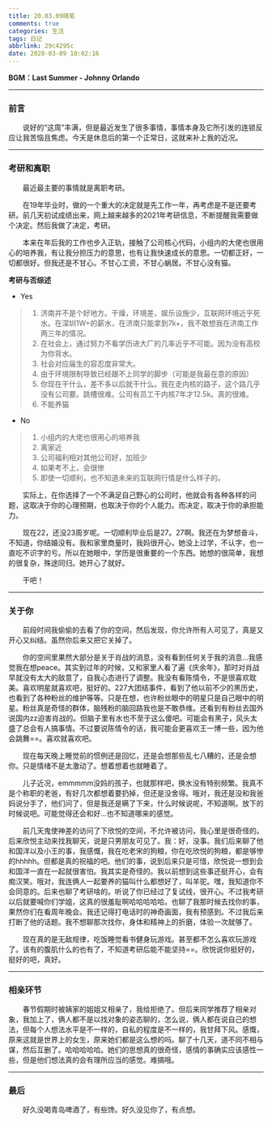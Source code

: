 ```yaml
---
title: 20.03.09随笔
comments: true
categories: 生活
tags: 日记
abbrlink: 29c4295c
date: 2020-03-09 10:02:16
---
```


**BGM：Last Summer - Johnny Orlando**

---

### 前言

&emsp;&emsp;说好的“这周”丰满，但是最近发生了很多事情，事情本身及它所引发的连锁反应让我苦恼且焦虑。今天是休息后的第一个正常日，这就来补上我的近况。

---

### 考研和离职

&emsp;&emsp;最近最主要的事情就是离职考研。

&emsp;&emsp;在19年毕业时，做的一个重大的决定就是先工作一年，再考虑是不是还要考研。前几天初试成绩出来，网上越来越多的2021年考研信息，不断提醒我需要做个决定。然后我做了决定，考研。

&emsp;&emsp;本来在年后我的工作也步入正轨，接触了公司核心代码，小组内的大佬也很用心的培养我，有让我分担压力的意思，也有让我快速成长的意思。一切都正好，一切都很好。但我还是不甘心。不甘心工资，不甘心蜗居。不甘心没有猫。

**考研与否综述**

- Yes

>1. 济南并不是个好地方。干燥，环境差，娱乐设施少，互联网环境近乎死水。在深圳1W+的薪水，在济南只能拿到7k+，我不敢想我在济南工作两三年的情况。
>2. 在社会上，通过努力不看学历进大厂的几率近乎不可能。因为没有高校为你背水。
>3. 社会对应届生的容忍度非常大。
>4. 由于环境限制导致已经跟不上同学的脚步（可能是我最在意的原因）
>5. 你现在干什么，差不多以后就干什么。我在走内核的路子，这个路几乎没有公司要。跳槽很难。公司有员工干内核7年才12.5k。真的很难。
>6. 不能养猫

- No

>1. 小组内的大佬也很用心的培养我
>2. 离家近
>3. 公司福利相对其他公司好，加班少
>4. 如果考不上，会很惨
>5. 即使一切顺利，也不知道未来的互联网行情是什么样子的。

&emsp;&emsp;实际上，在你选择了一个不满足自己野心的公司时，他就会有各种各样的问题，这取决于你的心理预期，也取决于你的个人能力。而决定，取决于你的承担能力。

&emsp;&emsp;现在22，还没23周岁呢。一切顺利毕业后是27。27啊。我还在为梦想奋斗，不知道，你结婚没有。我和家里商量时，我妈很开心，她没上过学，不认字，也一直吃不识字的亏。所以在她眼中，学历是很重要的一个东西。她想的很简单，我想的很复杂，殊途同归。她开心了就好。

&emsp;&emsp;干吧！

---

### 关于你

&emsp;&emsp;前段时间我偷偷的去看了你的空间，然后发现，你允许所有人可见了，真是又开心又纠结。虽然你后来又把它关掉了。

&emsp;&emsp;你的空间里果然大部分是关于肖战的消息，没有看到任何关于我的消息...我感觉我在想peace。其实到过年的时候，又和家里人看了遍《庆余年》，那时对肖战早就没有太大的敌意了，自我心态进行了调整。我没有看陈情令，不是很喜欢耽美。喜欢明星就喜欢吧，挺好的。227大团结事件，看到了他以前不少的黑历史，也看到了各种粉丝的维护等等。只是在想，也许粉丝眼中的明星只是自己眼中的明星。粉丝真是奇怪的群体，脑残粉的脑回路我也是不敢恭维。还看到有粉丝去国外说国内zz迫害肖战的。但脑子里有水也不至于这么傻吧。可能会有黑子，风头太盛了总会有人搞事情。不过要说陈情令的话，我可能会更喜欢王一博一些，因为他会跳舞==。喜欢就喜欢吧。

&emsp;&emsp;现在每天晚上睡觉前的惯例还是回忆，还是会想那些乱七八糟的，还是会想你。只是情绪不是太激动了。想着想着也就睡着了。

&emsp;&emsp;儿子近况，emmmmm没妈的孩子，也就那样吧，换水没有特别频繁。我真不是个称职的老爸，有好几次都想着要扔掉，但还是没舍得。哦对，我还是没和我爸妈说分手了，他们问了，但是我还是瞒了下来，什么时候说呢，不知道啊。放下的时候说吧。可能觉得还会和好...也不知道哪来的感觉。

&emsp;&emsp;前几天鬼使神差的访问了下欣悦的空间，不允许被访问，我心里是很奇怪的。后来欣悦主动来找我聊天，说是只男朋友可见了。我：好，没事。我们后来聊了他和国洋以及小王的事，我感慨，我在吃老宋的狗粮，你在吃欣悦的狗粮，都是够惨的hhhhh。但都是真的祝福的吧。他们的事，说到后来只是可惜，欣悦说一想到会和国洋一直在一起就很害怕。我其实是奇怪的。我以前想到这些事还挺开心，会有痴汉笑。哦对，我连俩人一起要养的猫叫什么都想好了，叫羊驼。嘿，我知道你不会同意的。后来也聊了考研啥的。听说了你已经过了复试线，很开心。不过我考研以后就要喊你们学姐，这真的很羞耻啊哈哈哈哈哈。也聊了我那时候去找你的事，果然你们在看周年晚会。我还记得打电话时的神奇画面，我有预感到。不过我后来打断了他的话题。我不想聊那次找你，身体和精神上的折磨，体验一次就够了。

&emsp;&emsp;现在真的是无敌规律，吃饭睡觉看书健身玩游戏。甚至都不怎么喜欢玩游戏了。该有的腹肌什么的也有了，不知道考研后能不能坚持==。欣悦说你挺好的，挺好的吧，真好。

---

### 相亲环节

&emsp;&emsp;春节假期时被姨家的姐姐又相亲了，我给拒绝了。但后来同学推荐了相亲对象，我加上了，俩人都不是以找对象的姿态聊的，怎么说，俩人都在说自己的想法，但每个人想法水平是不一样的，自私的程度是不一样的，我甘拜下风。感慨，原来这就是世界上的女生，原来她们都是这么想的吗。聊了十几天，道不同不相与谋，然后互删了。哈哈哈哈哈。她们的思想真的很奇怪，感情的事确实应该感性一些，但是他们想法真的会有理所应当的感觉。难搞哦。

---

### 最后

&emsp;&emsp;好久没喝青岛啤酒了，有些馋。好久没见你了，有点想。
